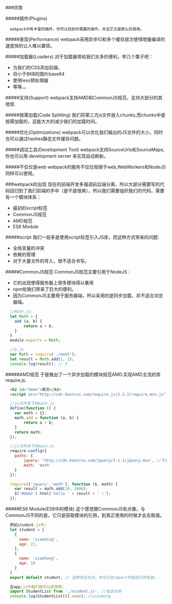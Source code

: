 ###优势

#####插件(Plugins)
```
  webpack中有丰富的插件，你可以找到你需要的插件，并且它又是那么的易用。
```

#####表现(Performance)
  webpack采用异步IO和多个缓存层次使得增量编译的速度快的让人难以置信。

#####加载器(Loaders)
  对于加载器带给我们太多的便利，举几个栗子吧：
  * 为我们的CSS添加前缀。
  * 将小于8KB的图片base64
  * 使用less预处理器
  * 等等。。

#####支持(Support)
  webpack支持AMD和CommonJS规范，支持大部分的其他库.

#####按需加载(Code Splitting)
  我们将第三方js文件放入chunks,而chunks中是按需加载的，这能大大的减少我们的加载时间。

#####优化(Optimizations)
  webpack可以优化我们输出的JS文件的大小，同时也可以通过hashes静态文件缓存问题。

#####调试工具(Development Tool)
  webpack支持SourceUrls和SourceMaps, 你也可以用 development server 来实现自动刷新。

#####不仅仅是web
  webpack的服务不仅仅局限于web,WebWorkers和NodeJS同样可以使用。

###webpack的出现
  现在的前端开发多强调前后端分离，所以大部分需要写的代码回归到了我们前端的手中（是不是很爽），所以我们需要组织我们的代码，需要有一个模块体系：
  * 最初的script标签
  * CommonJS规范
  * AMD规范
  * ES6 Module

#####script
  我们一般多是使用script标签引入JS库，而这种方式带来的问题:
  * 全局变量的冲突
  * 依赖的管理
  * 对于大量文件的导入，很不适合书写。

#####CommonJS规范
  CommonJS规范主要引用于NodeJS：
  * 它的出现使得服务器上很多模块得以重用
  * npm给我们带来了巨大的便利。
  * 因为CommonJS主要用于服务器端，所以采用的是同步加载，并不适合浏览器端。

```js
  //Math.js:
  let Math = {
  	add (a, b) {
  		return a + b;
  	}
  }
  module.exports = Math;

  //b.js
  var Math = require('./math');
  let result = Math.add(1, 2);
  console.log(result); // 3
```    

#####AMD规范
  于是推出了一个异步加载的模块规范AMD.实现AMD主流的库require.js.
```html
  <h2 id="demo">首页</h2>
  <script src="http://cdn.bootcss.com/require.js/2.3.2/require.min.js" data-main="js/main"></script>
```
```js
  //js文件夹下的math.js
  define(function () {
  	var math = {};
  	math.add = function (a, b) {
  		return a + b;
  	}
  	return math;
  });
```
```js
  //js文件夹下的main.js
  require.config({
  	paths: {
  		jquery: 'http://cdn.bootcss.com/jquery/3.1.1/jquery.min', //不能加js后缀名。
  		math: 'math'
  	}
  });

  require(['jquery','math'], function ($, math) {
  	var result = math.add(10, 2006);
  	$('#demo').html('hello ' + result + ' !');
  });
```

#####ES6 Module(ES6中的模块)
  这个感觉跟CommonJS有点像，与CommonJS不同的是，它只是获取模块的引用，到真正使用的时候才会去取值。
```js
  例如student.js中:
  let student = [
    {
      name: 'xiaoming',
      age: 21,
    },
    {
      name: 'xiaohong',
      age: 18
    }
  ]
  export default student; // 这种导出方式，你可以在import时指定它的名称。  

  在app.js中我们就可以这样用:
  import StudentList from './student.js'; //指定名称
  console.log(StudentList[0].name); //xiaoming
```  
